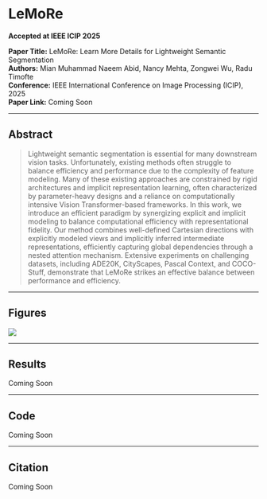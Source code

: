 # LeMoRe

**Accepted at IEEE ICIP 2025**

**Paper Title:** LeMoRe: Learn More Details for Lightweight Semantic Segmentation  
**Authors:** Mian Muhammad Naeem Abid, Nancy Mehta, Zongwei Wu, Radu Timofte  
**Conference:** IEEE International Conference on Image Processing (ICIP), 2025  
**Paper Link:** Coming Soon

---

## Abstract

> Lightweight semantic segmentation is essential for many downstream vision tasks. Unfortunately, existing methods often struggle to balance efficiency and performance due to the complexity of feature modeling. Many of these existing approaches are constrained by rigid architectures and implicit representation learning, often characterized by parameter-heavy designs and a reliance on computationally intensive Vision Transformer-based frameworks. In this work, we introduce an efficient paradigm by synergizing explicit and implicit modeling to balance computational efficiency with representational fidelity. Our method combines well-defined Cartesian directions with explicitly modeled views and implicitly inferred intermediate representations, efficiently capturing global dependencies through a  nested attention mechanism. Extensive experiments on challenging datasets, including ADE20K, CityScapes, Pascal Context, and COCO-Stuff, demonstrate that LeMoRe strikes an effective balance between performance and efficiency.

---

## Figures

![ ](figures/LeMoRe_Full_Diagram.png)

---

## Results

Coming Soon

---

## Code

Coming Soon

---

## Citation

Coming Soon
